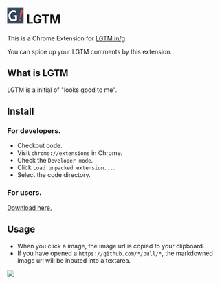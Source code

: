 # ![](images/icon38.png) LGTM

This is a Chrome Extension for [LGTM.in/g](http://www.lgtm.in/).

You can spice up your LGTM comments by this extension.

## What is LGTM

LGTM is a initial of "looks good to me".

## Install

### For developers.

- Checkout code.
- Visit `chrome://extensions` in Chrome.
- Check the `Developer mode`.
- Click `Load unpacked extension...`.
- Select the code directory.

### For users.

[Download here.](https://chrome.google.com/webstore/detail/lgtm/oeacdmeoegfagkmiecjjikpfgebmalof?hl=ja&gl=JP)

## Usage

- When you click a image, the image url is copied to your clipboard.
- If you have opened a `https://github.com/*/pull/*`, the markdowned image url will be inputed into a textarea.

![](http://blog.monochromegane.com/images/2013/12/LGTM_screenshot.png)

